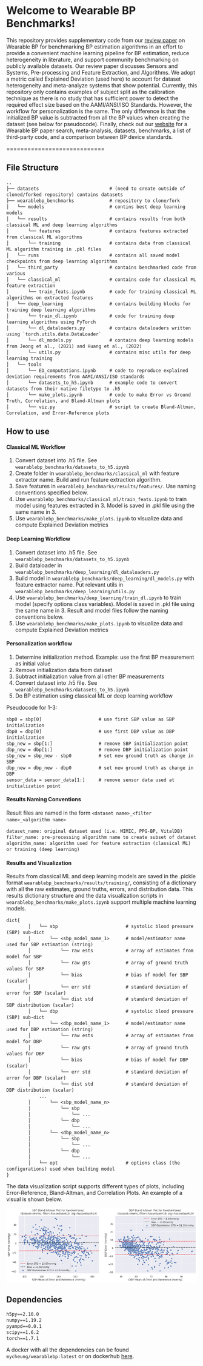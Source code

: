 # Welcome to Wearable BP Benchmarks!

This repository provides supplementary code from our [review paper]() on Wearable BP for benchmarking BP estimation algorithms in an effort to provide a convenient machine learning pipeline for BP estimation, reduce heterogeneity in literature, and support community benchmarking on publicly available datasets.  Our review paper discusses Sensors and Systems, Pre-processing and Feature Extraction, and Algorithms. We adopt a metric called Explained Deviation (used here) to account for dataset heterogeneity and meta-analyze systems that show potential. Currently, this repository only contains examples of subject split as the calibration technique as there is no study that has sufficient power to detect the required effect size based on the AAMI/ANSI/ISO Standards. However, the workflow for personalization is the same. The only difference is that the initialized BP value is subtracted from all the BP values when creating the dataset (see below for pseudocode). Finally, check out our [website](https://wearablebp.github.io) for a Wearable BP paper search, meta-analysis, datasets, benchmarks, a list of third-party code, and a comparison between BP device standards.

============================

## File Structure
    ..
    ├── datasets                          # (need to create outside of cloned/forked repository) contains datasets
    ├── wearablebp_benchmarks             # repository to clone/fork
    │   └── models                        # contins best deep learning models
    │   └── results                       # contains results from both classical ML and deep learning algorithms
    │       └── features                  # contains features extracted from classical ML algorithms
    │       └── training                  # contains data from classical ML algorithm training in .pkl files
    │   └── runs                          # contains all saved model checkpoints from deep learning algorithms
    │   └── third_party                   # contains benchmarked code from various
    │   └── classical_ml                  # contains code for classical ML feature extraction
    │       └── train_feats.ipynb         # code for training classical ML algorithms on extracted features
    │   └── deep_learning                 # contains building blocks for training deep learning algorithms
    │       └── train_dl.ipynb            # code for training deep learning algorithms using PyTorch
    │       └── dl_dataloaders.py         # contains dataloaders written using `torch.utils.data.DataLoader`
    │       └── dl_models.py              # contains deep learning models from Jeong et al., (2021) and Huang et al., (2022)
    │       └── utils.py                  # contains misc utils for deep learning training
    │   └── tools
    │       └── ED_computations.ipynb     # code to reproduce explained deviation requirements from AAMI/ANSI/ISO standards
    │       └── datasets_to_h5.ipynb      # example code to convert datasets from their native filetype to .h5 
    │       └── make_plots.ipynb          # code to make Error vs Ground Truth, Correlation, and Bland-Altman plots
    │       └── viz.py                    # script to create Bland-Altman, Correlation, and Error-Reference plots

## How to use

#### Classical ML Workflow

1. Convert dataset into .h5 file. See `wearablebp_benchmarks/datasets_to_h5.ipynb`
2. Create folder in `wearablebp_benchmarks/classical_ml` with feature extractor name. Build and run feature extraction algorithm.
3. Save features in `wearablebp_benchmarks/results/features/`. Use naming conventions specified below.
4. Use `wearablebp_benchmarks/classical_ml/train_feats.ipynb` to train model using features extracted in 3. Model is saved in .pkl file using the same name in 3.
5. Use `wearablebp_benchmarks/make_plots.ipynb` to visualize data and compute Explained Deviation metrics

#### Deep Learning Workflow
1. Convert dataset into .h5 file. See `wearablebp_benchmarks/datasets_to_h5.ipynb`
2. Build dataloader in `wearablebp_benchmarks/deep_learning/dl_dataloaders.py`
3. Build model in `wearablebp_benchmarks/deep_learning/dl_models.py` with feature extractor name. Put relevant utils in `wearablebp_benchmarks/deep_learning/utils.py`
4. Use `wearablebp_benchmarks/deep_learning/train_dl.ipynb` to train model (specify options class variables). Model is saved in .pkl file using the same name in 3. Result and model files follow the naming conventions below.
5. Use `wearablebp_benchmarks/make_plots.ipynb` to visualize data and compute Explained Deviation metrics

#### Personalization workflow

1. Determine initialization method. Example: use the first BP measurement as initial value
2. Remove initialization data from dataset
3. Subtract initialization value from all other BP measurements
4. Convert dataset into .h5 file. See `wearablebp_benchmarks/datasets_to_h5.ipynb`
5. Do BP estimation using classical ML or deep learning workflow

Pseudocode for 1-3:
```
sbp0 = sbp[0]                     # use first SBP value as SBP initialization
dbp0 = dbp[0]                     # use first DBP value as DBP initialization
sbp_new = sbp[1:]                 # remove SBP initialization point
dbp_new = dbp[1:]                 # remove DBP initialization point
sbp_new = sbp_new - sbp0          # set new ground truth as change in SBP
dbp_new = dbp_new - dbp0          # set new ground truth as change in DBP
sensor_data = sensor_data[1:]     # remove sensor data used at initialization point
```

#### Results Naming Conventions

Result files are named in the form `<dataset name>_<filter name>_<algorithm name>`

```
dataset_name: original dataset used (i.e. MIMIC, PPG-BP, VitalDB)
filter_name: pre-processing algorithm name to create subset of dataset
algorithm_name: algorithm used for feature extraction (classical ML) or training (deep learning)
```

#### Results and Visualization

Results from classical ML and deep learning models are saved in the .pickle format `wearablebp_benchmarks/results/training/`, consisting of a dictionary with all the raw estimates, ground truths, errors, and distribution data. This results dictionary structure and the data visualization scripts in `wearablebp_benchmarks/make_plots.ipynb` support multiple machine learning models.

    dict{
            │   └── sbp                         # systolic blood pressure (SBP) sub-dict
            │       └── <sbp_model_name_1>      # model/estimator name used for SBP estimation (string)
            │           └── raw ests            # array of estimates from model for SBP
            │           └── raw gts             # array of ground truth values for SBP
            │           └── bias                # bias of model for SBP (scalar)
            │           └── err std             # standard deviation of error for SBP (scalar)
            │           └── dist std            # standard deviation of SBP distribution (scalar)
            │   └── dbp                         # systolic blood pressure (SBP) sub-dict
            │       └── <dbp_model_name_1>      # model/estimator name used for DBP estimation (string)
            │           └── raw ests            # array of estimates from model for DBP
            │           └── raw gts             # array of ground truth values for DBP
            │           └── bias                # bias of model for DBP (scalar)
            │           └── err std             # standard deviation of error for DBP (scalar)
            │           └── dist std            # standard deviation of DBP distribution (scalar)
                ...
            │       └── <sbp_model_name_n>
            │           └── sbp
            │               └── ...
            │           └── dbp
            │               └── ...
            │       └── <dbp_model_name_n>
            │           └── sbp
            │               └── ...
            │           └── dbp
            │               └── ...
            │   └── opt                         # options class (the configurations) used when building model
    }
    
The data visualization script supports different types of plots, including Error-Reference, Bland-Altman, and Correlation Plots. An example of a visual is shown below.

![image](./example_plot.png)

## Dependencies

```
h5py==2.10.0
numpy==1.19.2
pyampd==0.0.1
scipy==1.6.2
torch==1.7.1
```

A docker with all the dependencies can be found `mycheung/wearablebp:latest` or on dockerhub [here](https://hub.docker.com/repository/docker/mycheung/wearablebp/general). 